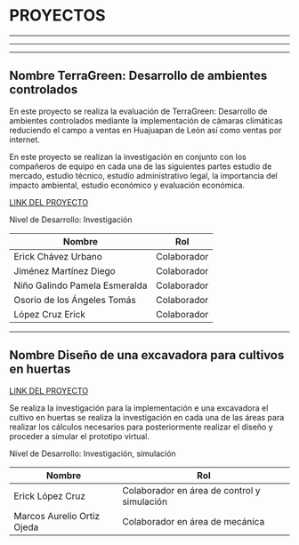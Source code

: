 # PROYECTOS

---

---


---

## Nombre **TerraGreen: Desarrollo de ambientes controlados**




En este proyecto se realiza la evaluación de TerraGreen: Desarrollo de ambientes controlados mediante la implementación de cámaras climáticas reduciendo el campo a ventas en Huajuapan de León así como ventas por internet.

En este proyecto se realizan la investigación en conjunto con los compañeros de equipo en cada una de las siguientes partes estudio de mercado, estudio técnico, estudio administrativo legal, la importancia del impacto ambiental, estudio económico y evaluación económica.

[LINK DEL PROYECTO](https://drive.google.com/file/d/1B2amRmLYHrzueNwFi7FCP0GPzkvrNsbW/view?usp=sharing)

Nivel de Desarrollo: Investigación

| Nombre                                  | Rol         |
|-----------------------------------------|-------------|
| Erick Chávez Urbano                     | Colaborador |
| Jiménez Martínez Diego                  | Colaborador |
| Niño Galindo Pamela Esmeralda           | Colaborador |
| Osorio de los Ángeles Tomás             | Colaborador |
| López Cruz Erick                        | Colaborador |

---

## Nombre   Diseño de una excavadora para cultivos en huertas

[LINK DEL PROYECTO](https://drive.google.com/file/d/1cPDh4uy8YpbTmI8Kl_ffilPy6Lt7HlvX/view?usp=sharing)

Se realiza la investigación para la implementación e una excavadora el cultivo en huertas se realiza la investigación en cada una de las áreas para realizar los cálculos necesarios para posteriormente realizar el diseño y proceder a simular el prototipo virtual.

Nivel de Desarrollo: Investigación, simulación

| Nombre                                  | Rol         |
|-----------------------------------------|-------------|
| Erick López Cruz                        | Colaborador en área de control y simulación |
| Marcos Aurelio Ortiz Ojeda               | Colaborador en área de mecánica |









